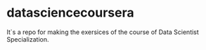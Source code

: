 # datasciencecoursera
It`s a repo for making the exersices of the course of Data Scientist Specialization.  
